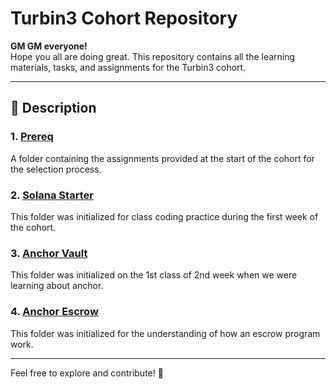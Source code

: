# Turbin3 Cohort Repository

**GM GM everyone!**  
Hope you all are doing great. This repository contains all the learning materials, tasks, and assignments for the Turbin3 cohort.

---

## 📄 **Description**

### 1. [Prereq](https://github.com/solana-turbin3/Q1_25_Builder_shivendram16053/tree/main/prereqs)  
A folder containing the assignments provided at the start of the cohort for the selection process.

### 2. [Solana Starter](https://github.com/solana-turbin3/Q1_25_Builder_shivendram16053/tree/main/solana-starter)  
This folder was initialized for class coding practice during the first week of the cohort.

### 3. [Anchor Vault](https://github.com/solana-turbin3/Q1_25_Builder_shivendram16053/tree/main/anchor-vault)  
This folder was initialized on the 1st class of 2nd week when we were learning about anchor.

### 4. [Anchor Escrow](https://github.com/solana-turbin3/Q1_25_Builder_shivendram16053/tree/main/anchor-escrow)  
This folder was initialized for the understanding of how an escrow program work.

---

Feel free to explore and contribute! 🚀
